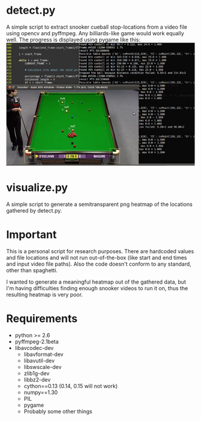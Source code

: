 # detect.py
A simple script to extract snooker cueball stop-locations from a video file using opencv and pyffmpeg. Any billiards-like game would work equally well.
The progress is displayed using pygame like this:
![GUI snapshot](https://github.com/syko/snooker-heatmap/raw/master/snapshot.jpg) 

# visualize.py
A simple script to generate a semitransparent png heatmap of the locations gathered by detect.py.

# Important

This is a personal script for research purposes. There are hardcoded values and
file locations and will not run out-of-the-box (like start and end times and
input video file paths). Also the code doesn't conform to any standard, other
than spaghetti.

I wanted to generate a meaningful heatmap out of the gathered data, but I'm having difficulties finding enough snooker videos to run it on, thus the resulting heatmap is very poor.

# Requirements
- python >= 2.6
- pyffmpeg-2.1beta
- libavcodec-dev
    - libavformat-dev
    - libavutil-dev
    - libswscale-dev
    - zlib1g-dev
    - libbz2-dev
    - cython==0.13 (0.14, 0.15 will not work)
    - numpy==1.30
    - PIL
    - pygame
    - Probably some other things
